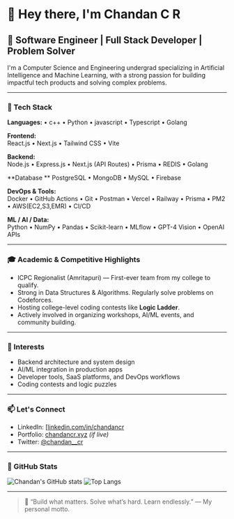 # 👋 Hey there, I'm Chandan C R

## 🚀 Software Engineer | Full Stack Developer | Problem Solver

I'm a Computer Science and Engineering undergrad specializing in Artificial Intelligence and Machine Learning, with a strong passion for building impactful tech products and solving complex problems.

---

### 🔧 Tech Stack

**Languages:**
• c++ • Python • javascript • Typescript • Golang

**Frontend:**  
React.js • Next.js • Tailwind CSS • Vite

**Backend:**  
Node.js • Express.js • Next.js (API Routes) • Prisma • REDIS • Golang

**Database ** 
PostgreSQL • MongoDB • MySQL • Firebase 

**DevOps & Tools:**  
Docker • GitHub Actions • Git • Postman • Vercel • Railway • Prisma • PM2 • AWS(EC2,S3,EMR) • CI/CD

**ML / AI / Data:**  
Python • NumPy • Pandas • Scikit-learn • MLflow • GPT-4 Vision • OpenAI APIs




---

### 🎓 Academic & Competitive Highlights

- ICPC Regionalist (Amritapuri) — First-ever team from my college to qualify.
- Strong in Data Structures & Algorithms. Regularly solve problems on Codeforces.
- Hosting college-level coding contests like **Logic Ladder**.
- Actively involved in organizing workshops, AI/ML events, and community building.



---

### 🧠 Interests

- Backend architecture and system design  
- AI/ML integration in production apps  
- Developer tools, SaaS platforms, and DevOps workflows  
- Coding contests and logic puzzles

---

### 📫 Let's Connect

- LinkedIn: [[linkedin.com/in/chandancr](https://www.linkedin.com/in/chandancr/](https://www.linkedin.com/in/chandan-c-r-/))
- Portfolio: [chandancr.xyz](https://chandancr.xyz) *(if live)*
- Twitter: [@chandan__cr](https://x.com/Chandancr_19)

---

### 📌 GitHub Stats

![Chandan's GitHub stats](https://github-readme-stats.vercel.app/api?username=ViSiOnOp19cr&show_icons=true&theme=default)
![Top Langs](https://github-readme-stats.vercel.app/api/top-langs/?username=ViSiOnOp19cr&layout=compact)

---

> 🧠 “Build what matters. Solve what’s hard. Learn endlessly.” — My personal motto.



<!--
**ViSiOnOp19cr/ViSiOnOp19cr** is a ✨ _special_ ✨ repository because its `README.md` (this file) appears on your GitHub profile.

Here are some ideas to get you started:

- 🔭 I’m currently working on ...
- 🌱 I’m currently learning ...
- 👯 I’m looking to collaborate on ...
- 🤔 I’m looking for help with ...
- 💬 Ask me about ...
- 📫 How to reach me: ...
- 😄 Pronouns: ...
- ⚡ Fun fact: ...
-->
